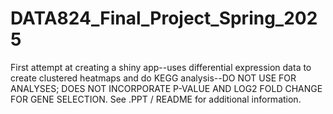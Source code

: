 # DATA824_Final_Project_Spring_2025
First attempt at creating a shiny app--uses differential expression data to create clustered heatmaps and do KEGG analysis--DO NOT USE FOR ANALYSES; DOES NOT INCORPORATE P-VALUE AND LOG2 FOLD CHANGE FOR GENE SELECTION.  See .PPT / README for additional information.
